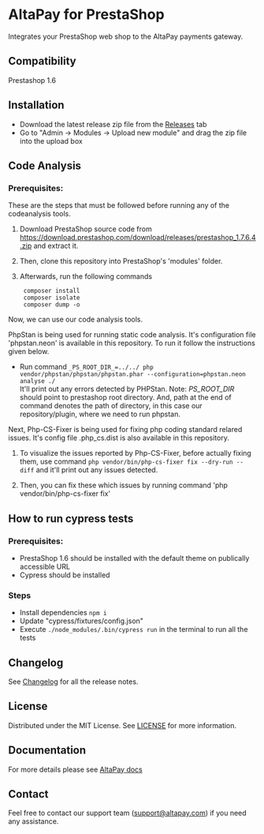 #  AltaPay for PrestaShop #

Integrates your PrestaShop web shop to the AltaPay payments gateway.

## Compatibility
Prestashop 1.6

## Installation

- Download the latest release zip file from the [Releases](https://github.com/AltaPay/plugin-prestashop/releases) tab
- Go to "Admin -> Modules -> Upload new module" and drag the zip file into the upload box

## Code Analysis

### Prerequisites:
These are the steps that must be followed before running any of the codeanalysis tools.
1. Download PrestaShop source code from https://download.prestashop.com/download/releases/prestashop_1.7.6.4.zip and extract it.
2. Then, clone this repository into PrestaShop's 'modules' folder.
3. Afterwards, run the following commands

        composer install
        composer isolate
        composer dump -o

Now, we can use our code analysis tools.

PhpStan is being used for running static code analysis. It's configuration file 'phpstan.neon' is available in this repository. To run it follow the instructions given below. 
- Run command 
`_PS_ROOT_DIR_=../../ php vendor/phpstan/phpstan/phpstan.phar --configuration=phpstan.neon analyse ./`  
It'll print out any errors detected by PHPStan.
Note: _PS_ROOT_DIR_ should point to prestashop root directory. And, path at the end of command denotes the path of directory, in this case our repository/plugin, where we need to run phpstan. 

Next, Php-CS-Fixer is being used for fixing php coding standard relared issues. It's config file .php_cs.dist is also available in this repository. 
1. To visualize the issues reported by Php-CS-Fixer, before actually fixing them, use command
`php vendor/bin/php-cs-fixer fix --dry-run --diff` and it'll print out any issues detected.

2. Then, you can fix these which issues by running command 'php vendor/bin/php-cs-fixer fix' 


## How to run cypress tests

### Prerequisites: 

* PrestaShop 1.6 should be installed with the default theme on publically accessible URL
* Cypress should be installed

### Steps 

* Install dependencies `npm i`
* Update "cypress/fixtures/config.json"
* Execute `./node_modules/.bin/cypress run` in the terminal to run all the tests

## Changelog

See [Changelog](CHANGELOG.md) for all the release notes.

## License

Distributed under the MIT License. See [LICENSE](LICENSE) for more information.

## Documentation

For more details please see [AltaPay docs](https://documentation.altapay.com/)

## Contact
Feel free to contact our support team (support@altapay.com) if you need any assistance.

